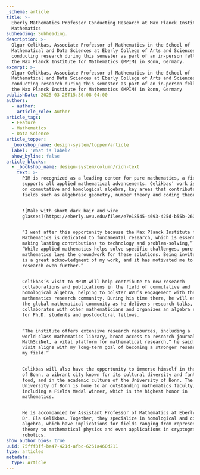 ```yaml
---
_schema: article
title: >-
  Eberly Mathematics Professor Conducting Research at Max Planck Institute for
  Mathematics
subheading: Subheading.
description: >-
  Olgur Celikbas, Associate Professor of Mathematics in the School of
  Mathematical and Data Sciences at Eberly College of Arts and Sciences, is
  conducting research during this semester as part of an in-person fellowship at
  the Max Planck Institute for Mathematics (MPIM) in Bonn, Germany.
excerpt: >-
  Olgur Celikbas, Associate Professor of Mathematics in the School of
  Mathematical and Data Sciences at Eberly College of Arts and Sciences, is
  conducting research during this semester as part of an in-person fellowship at
  the Max Planck Institute for Mathematics (MPIM) in Bonn, Germany
publishDate: 2025-03-28T15:30:08-04:00
authors:
  - author:
    article_role: Author
article_tags:
  - Feature
  - Mathematics
  - Data Science
article_topper:
  _bookshop_name: design-system/topper/article
  label: 'What is label? '
  show_byline: false
article_blocks:
  - _bookshop_name: design-system/column/rich-text
    text: >-
      PIM is recognized as a leading center for pure mathematics, a field that
      supports all applied mathematical advancements. Celikbas’ work is focused
      on commutative and homological algebra, key areas that contribute to
      fields such as algebraic geometry, number theory and coding theory.


      ![Male with short dark hair and wire
      glasses](https://eberly.wvu.edu/files/e7e18545-4693-425d-b55b-26010fd956b2/253x292?cb=b018e3430f468578271b0ebb4b62f249)


      “I went after this opportunity because the Max Planck Institute for
      Mathematics is dedicated to fundamental research, which is essential for
      making lasting contributions to technology and problem-solving,” he said.
      “While applied mathematics helps solve specific challenges, pure
      mathematics lays the groundwork for these solutions. Being invited to MPIM
      is a great acknowledgment of my work, and it has motivated me to push my
      research even further.”


      Celikbas’s visit to MPIM will help contribute to new research
      collaborations and publications in the field of commutative and
      homological algebra, helping to bolster WVU’s engagement with the global
      mathematics research community. During his time there, he will engage with
      the global mathematical community as he delivers research talks,
      collaborates with other mathematicians and organizes an algebra seminar
      for Ph.D. students and postdoctoral fellows.


      “The institute offers extensive research resources, including a
      world-class mathematics library, broad access to research journals, and
      MathSciNet, a vital platform for mathematical research,” he said. “This
      visit aligns with my long-term goal of becoming a stronger researcher in
      my field.”


      Celikbas will also have the opportunity to immerse himself in the culture
      of Bonn, a vibrant city known for its cultural diversity and fantastic
      food, and in the academic culture of the University of Bonn. The
      University of Bonn is home to an outstanding mathematics faculty,
      including a Fields Medal winner, which is the highest honor in
      mathematics.


      He is accompanied by Assistant Professor of Mathematics at Eberly College,
      Dr. Ela Celikbas. Together, they specialize in homological and commutative
      algebra, which have implications for fields ranging from representation
      theory to mathematical physics and even applications in cryptography and
      robotics.
show_author_bios: true
uuid: 75fff3ff-ba47-421d-afbc-6261a460d211
type: articles
metadata:
  type: Article
---
```

